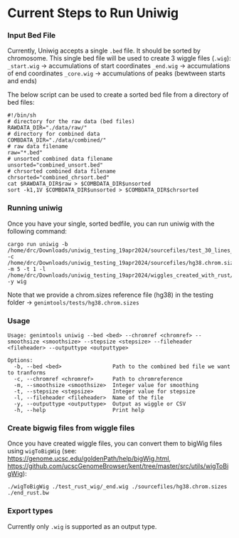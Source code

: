 # Current Steps to Run Uniwig

### Input Bed File

Currently, Uniwig accepts a single `.bed` file. It should be sorted by chromosome. This single bed file will be used to create 3 wiggle files (`.wig`):
`_start.wig` -> accumulations of start coordinates
`_end.wig` -> accumulations of end coordinates
`_core.wig` -> accumulations of peaks (bewtween starts and ends)

The below script can be used to create a sorted bed file from a directory of bed files:

```shell
#!/bin/sh
# directory for the raw data (bed files)
RAWDATA_DIR="./data/raw/"
# directory for combined data
COMBDATA_DIR="./data/combined/"
# raw data filename
raw="*.bed"
# unsorted combined data filename
unsorted="combined_unsort.bed"
# chrsorted combined data filename
chrsorted="combined_chrsort.bed"
cat $RAWDATA_DIR$raw > $COMBDATA_DIR$unsorted
sort -k1,1V $COMBDATA_DIR$unsorted > $COMBDATA_DIR$chrsorted
```
### Running uniwig

Once you have your single, sorted bedfile, you can run uniwig with the following command:

```
cargo run uniwig -b /home/drc/Downloads/uniwig_testing_19apr2024/sourcefiles/test_30_lines_sorted.bed -c /home/drc/Downloads/uniwig_testing_19apr2024/sourcefiles/hg38.chrom.sizes -m 5 -t 1 -l /home/drc/Downloads/uniwig_testing_19apr2024/wiggles_created_with_rust/final_wiggles/ -y wig

```

Note that we provide a chrom.sizes reference file (hg38) in the testing folder -> `genimtools/tests/hg38.chrom.sizes`

### Usage
```
Usage: genimtools uniwig --bed <bed> --chromref <chromref> --smoothsize <smoothsize> --stepsize <stepsize> --fileheader <fileheader> --outputtype <outputtype>

Options:
  -b, --bed <bed>                Path to the combined bed file we want to tranforms
  -c, --chromref <chromref>      Path to chromreference
  -m, --smoothsize <smoothsize>  Integer value for smoothing
  -t, --stepsize <stepsize>      Integer value for stepsize
  -l, --fileheader <fileheader>  Name of the file
  -y, --outputtype <outputtype>  Output as wiggle or CSV
  -h, --help                     Print help

```

### Create bigwig files from wiggle files

Once you have created wiggle files, you can convert them to bigWig files using `wigToBigWig` (see: https://genome.ucsc.edu/goldenPath/help/bigWig.html, https://github.com/ucscGenomeBrowser/kent/tree/master/src/utils/wigToBigWig):

```
./wigToBigWig ./test_rust_wig/_end.wig ./sourcefiles/hg38.chrom.sizes ./end_rust.bw
```

### Export types

Currently only `.wig` is supported as an output type. 